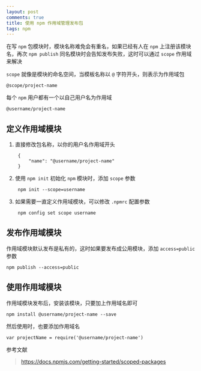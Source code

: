 ```yaml
---
layout: post
comments: true
title: 使用 npm 作用域管理发布包
tags: npm
---
```


在写 `npm` 包模块时，模块名称难免会有重名，如果已经有人在 `npm` 上注册该模块名，再次 `npm publish` 同名模块时会告知发布失败，这时可以通过 `scope` 作用域来解决

<!-- more -->

`scope` 就像是模块的命名空间，当模板名称以 `@` 字符开头，则表示为作用域包

    @scope/project-name
	
每个 `npm` 用户都有一个以自己用户名为作用域

    @username/project-name
	
## 定义作用域模块

1. 直接修改包名称，以你的用户名作用域开头

		{
			"name": "@username/project-name"
		}
	
2. 使用 `npm init` 初始化 `npm` 模块时，添加 `scope` 参数

		npm init --scope=username
	
3. 如果需要一直定义作用域模块，可以修改 `.npmrc` 配置参数

		npm config set scope username
	
## 发布作用域模块

作用域模块默认发布是私有的，这时如果要发布成公用模块，添加 `access=public` 参数

	npm publish --access=public

## 使用作用域模块

作用域模块发布后，安装该模块，只要加上作用域名即可

	npm install @username/project-name --save
	
然后使用时，也要添加作用域名

	var projectName = require('@username/project-name')

参考文献

> https://docs.npmjs.com/getting-started/scoped-packages

